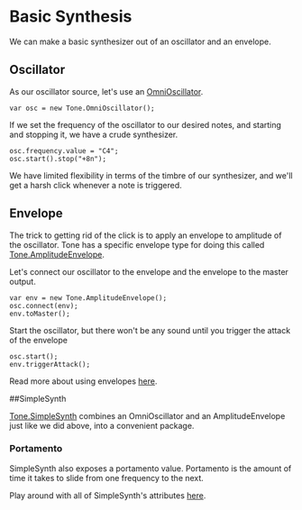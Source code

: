 # Basic Synthesis

We can make a basic synthesizer out of an oscillator and an envelope. 

## Oscillator

As our oscillator source, let's use an [OmniOscillator](http://tonejs.org/docs/#OmniOscillator). 

```
var osc = new Tone.OmniOscillator();
```

If we set the frequency of the oscillator to our desired notes, and starting and stopping it, we have a crude synthesizer. 

```
osc.frequency.value = "C4";
osc.start().stop("+8n");
```

We have limited flexibility in terms of the timbre of our synthesizer, and we'll get a harsh click whenever a note is triggered. 

## Envelope

The trick to getting rid of the click is to apply an envelope to amplitude of the oscillator. Tone has a specific envelope type for doing this called [Tone.AmplitudeEnvelope](http://tonejs.org/docs/#AmplitudeEnvelope).

Let's connect our oscillator to the envelope and the envelope to the master output. 

```
var env = new Tone.AmplitudeEnvelope();
osc.connect(env);
env.toMaster();
```

Start the oscillator, but there won't be any sound until you trigger the attack of the envelope

```
osc.start();
env.triggerAttack();
```

Read more about using envelopes [here](https://github.com/TONEnoTONE/Tone.js/wiki/Envelope).

##SimpleSynth

[Tone.SimpleSynth](http://tonejs.org/docs/#SimpleSynth) combines an OmniOscillator and an AmplitudeEnvelope just like we did above, into a convenient package. 

### Portamento

SimpleSynth also exposes a portamento value. Portamento is the amount of time it takes to slide from one frequency to the next.

Play around with all of SimpleSynth's attributes [here](http://tonejs.org/examples/simpleSynth.html).